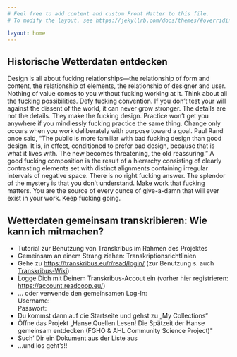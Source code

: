 ```yaml
---
# Feel free to add content and custom Front Matter to this file.
# To modify the layout, see https://jekyllrb.com/docs/themes/#overriding-theme-defaults

layout: home
---
```

<div class="heroimage">

</div>
<article>
<h2>Historische Wetterdaten entdecken</h2>
<p>
Design is all about fucking relationships—the relationship of form and content, the relationship of elements, the relationship of designer and user. Nothing of value comes to you without fucking working at it. Think about all the fucking possibilities. Defy fucking convention. If you don’t test your will against the dissent of the world, it can never grow stronger. The details are not the details. They make the fucking design. Practice won’t get you anywhere if you mindlessly fucking practice the same thing. Change only occurs when you work deliberately with purpose toward a goal. Paul Rand once said, “The public is more familiar with bad fucking design than good design. It is, in effect, conditioned to prefer bad design, because that is what it lives with. The new becomes threatening, the old reassuring.” A good fucking composition is the result of a hierarchy consisting of clearly contrasting elements set with distinct alignments containing irregular intervals of negative space. There is no right fucking answer. The splendor of the mystery is that you don’t understand. Make work that fucking matters. You are the source of every ounce of give-a-damn that will ever exist in your work. Keep fucking going.
</p>
<h2>Wetterdaten gemeinsam transkribieren: Wie kann ich mitmachen?
</h2>
<ul>
<li>Tutorial zur Benutzung von Transkribus im Rahmen des Projektes</li>
<li>Gemeinsam an einem Strang ziehen: Transkriptionsrichtlinien</li>
<li>Gehe zu <a href="https://transkribus.eu/r/read/login/?next=/r/read/library/" rel="noopener" title="Transkribus Projects" target="_blank">https://transkribus.eu/r/read/login/</a> (zur Benutzung s. auch <a href="https://transkribus.eu/wiki/index.php/Main_Page" rel="noopener noreferrer" title="Transkribus-Wiki" target="_blank">Transkribus-Wiki</a>)</li>
<li>Logge Dich mit Deinem Transkribus-Accout ein (vorher hier registrieren: <a href="https://account.readcoop.eu/auth/realms/readcoop/login-actions/registration?execution=cb71945b-88e9-4c0e-b025-5cb2853e1056&amp;client_id=readcoop-wp&amp;tab_id=0Gm7y1ZOxjI">https://account.readcoop.eu/</a>)</li>
<li>... oder verwende den gemeinsamen Log-In:<br>Username: <br>Passwort: </li>
<li>Du kommst dann auf die Startseite und gehst zu „My Collections“</li>
<li>Öffne das Projekt „Hanse.Quellen.Lesen! Die Spätzeit der Hanse gemeinsam entdecken (FGHO &amp; AHL Community Science Project)"</li>
<li>Such’ Dir ein Dokument aus der Liste aus</li>
<li>…und los geht’s!!</li>
</ul>
</article>